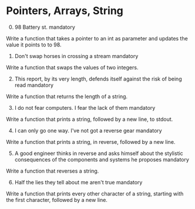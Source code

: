 # Pointers, Arrays, String

0. 98 Battery st.
mandatory

Write a function that takes a pointer to an int as parameter and updates the value it points to to 98.

1. Don't swap horses in crossing a stream
mandatory

Write a function that swaps the values of two integers.

2. This report, by its very length, defends itself against the risk of being read
mandatory

Write a function that returns the length of a string.

3. I do not fear computers. I fear the lack of them
mandatory

Write a function that prints a string, followed by a new line, to stdout.

4. I can only go one way. I've not got a reverse gear
mandatory

Write a function that prints a string, in reverse, followed by a new line.

5. A good engineer thinks in reverse and asks himself about the stylistic consequences of the components and systems he proposes
mandatory

Write a function that reverses a string.

6. Half the lies they tell about me aren't true
mandatory

Write a function that prints every other character of a string, starting with the first character, followed by a new line.
